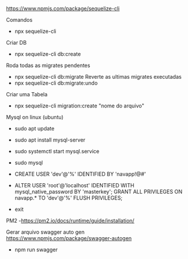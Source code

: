 https://www.npmjs.com/package/sequelize-cli

Comandos
- npx sequelize-cli

Criar DB
- npx sequelize-cli db:create

Roda todas as migrates pendentes
- npx sequelize-cli db:migrate
Reverte as ultimas migrates executadas
- npx sequelize-cli db:migrate:undo

Criar uma Tabela
- npx sequelize-cli migration:create "nome do arquivo"




Mysql on linux (ubuntu)
- sudo apt update
- sudo apt install mysql-server
- sudo systemctl start mysql.service


- sudo mysql
- CREATE USER 'dev'@'%' IDENTIFIED BY 'navapp!@#'
- ALTER USER 'root'@'localhost' IDENTIFIED WITH mysql_native_password BY 'masterkey';
GRANT ALL PRIVILEGES ON navapp.* TO 'dev'@'%'
FLUSH PRIVILEGES;
- exit


PM2
-https://pm2.io/docs/runtime/guide/installation/



Gerar arquivo swagger auto gen
https://www.npmjs.com/package/swagger-autogen
- npm run swagger